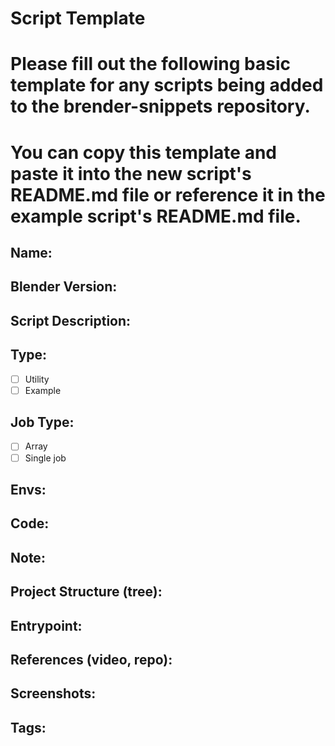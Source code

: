 # Script Template

# Please fill out the following basic template for any scripts being added to the brender-snippets repository.

# You can copy this template and paste it into the new script's README.md file or reference it in the example script's README.md file.

## Name:
<!-- Enter the name of the script -->

## Blender Version:
<!-- Specify the Blender version compatible with the script -->

## Script Description:
<!-- Briefly describe what the script does -->

## Type:
<!-- Indicate whether it's a utility or an example -->
- [ ] Utility
- [ ] Example

## Job Type:
<!-- Indicate the type of job the script performs -->
- [ ] Array
- [ ] Single job

## Envs:
<!-- Define the required environment variables -->

## Code:
<!-- Include the script code -->

## Note:
<!-- Any additional notes about the script -->

## Project Structure (tree):
<!-- Provide the project structure (a single script or project folder) -->

## Entrypoint:
<!-- Define the entry point of the script -->

## References (video, repo):
<!-- Provide references like videos or related repositories -->

## Screenshots:
<!-- Include relevant screenshots -->

## Tags:
<!-- Add relevant tags for the script -->
